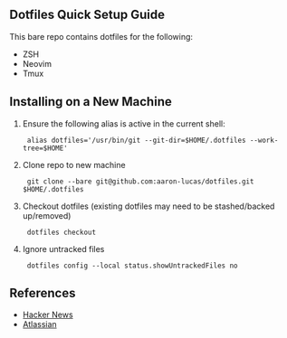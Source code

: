 Dotfiles Quick Setup Guide
--------------------------

This bare repo contains dotfiles for the following:

* ZSH
* Neovim
* Tmux

## Installing on a New Machine

1. Ensure the following alias is active in the current shell:

        alias dotfiles='/usr/bin/git --git-dir=$HOME/.dotfiles --work-tree=$HOME'

2. Clone repo to new machine

        git clone --bare git@github.com:aaron-lucas/dotfiles.git $HOME/.dotfiles

3. Checkout dotfiles (existing dotfiles may need to be stashed/backed
   up/removed)

        dotfiles checkout

4. Ignore untracked files

        dotfiles config --local status.showUntrackedFiles no

## References

* [Hacker News](https://news.ycombinator.com/item?id=11070797)
* [Atlassian](https://www.atlassian.com/git/tutorials/dotfiles)
